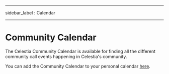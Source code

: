 ***
sidebar_label : Calendar
***

# Community Calendar

The Celestia Community Calendar is available for finding all the different
community call events happening in Celestia's community.

You can add the Community Calendar to your personal calendar [here](https://calendar.google.com/calendar/u/0?cid=Y19za2JzbjIzNWszYmlzdHNoZ3RvNmw5ODYyNEBncm91cC5jYWxlbmRhci5nb29nbGUuY29t).
